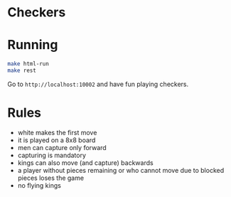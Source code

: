 # Checkers

# Running

```bash
make html-run
make rest
```

Go to `http://localhost:10002` and have fun playing checkers.

# Rules
* white makes the first move
* it is played on a 8x8 board
* men can capture only forward
* capturing is mandatory
* kings can also move (and capture) backwards
* a player without pieces remaining or who cannot move due to blocked pieces loses the game
* no flying kings
